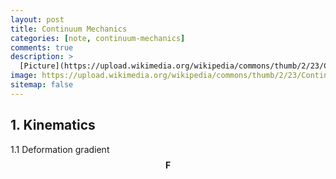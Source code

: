 ```yaml
---
layout: post
title: Continuum Mechanics
categories: [note, continuum-mechanics]
comments: true
description: >
  [Picture](https://upload.wikimedia.org/wikipedia/commons/thumb/2/23/Continuum_body.svg/200px-Continuum_body.svg.png)
image: https://upload.wikimedia.org/wikipedia/commons/thumb/2/23/Continuum_body.svg/200px-Continuum_body.svg.png
sitemap: false
---
```


## 1. Kinematics
1.1 Deformation gradient
$$ \mathbf{F} $$
